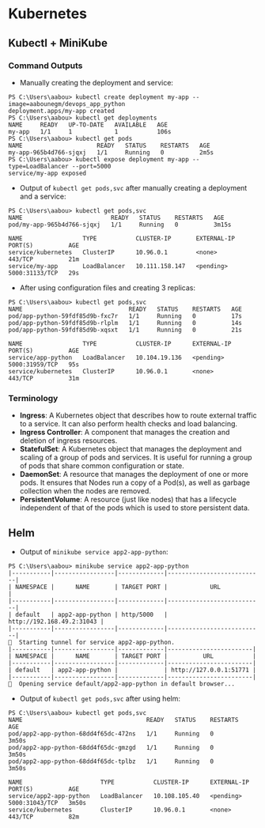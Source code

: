 # Kubernetes

## Kubectl + MiniKube

### Command Outputs

- Manually creating the deployment and service:
```
PS C:\Users\aabou> kubectl create deployment my-app --image=aabounegm/devops_app_python
deployment.apps/my-app created
PS C:\Users\aabou> kubectl get deployments
NAME     READY   UP-TO-DATE   AVAILABLE   AGE
my-app   1/1     1            1           106s
PS C:\Users\aabou> kubectl get pods
NAME                     READY   STATUS    RESTARTS   AGE
my-app-965b4d766-sjqxj   1/1     Running   0          2m5s
PS C:\Users\aabou> kubectl expose deployment my-app --type=LoadBalancer --port=5000
service/my-app exposed
```

- Output of `kubectl get pods,svc` after manually creating a deployment and a service:
```
PS C:\Users\aabou> kubectl get pods,svc
NAME                         READY   STATUS    RESTARTS   AGE
pod/my-app-965b4d766-sjqxj   1/1     Running   0          3m15s

NAME                 TYPE           CLUSTER-IP       EXTERNAL-IP   PORT(S)          AGE
service/kubernetes   ClusterIP      10.96.0.1        <none>        443/TCP          21m
service/my-app       LoadBalancer   10.111.158.147   <pending>     5000:31133/TCP   29s
```

- After using configuration files and creating 3 replicas:
```
PS C:\Users\aabou> kubectl get pods,svc
NAME                              READY   STATUS    RESTARTS   AGE
pod/app-python-59fdf85d9b-fxc7r   1/1     Running   0          17s
pod/app-python-59fdf85d9b-rlplm   1/1     Running   0          14s
pod/app-python-59fdf85d9b-xqsxt   1/1     Running   0          21s

NAME                 TYPE           CLUSTER-IP      EXTERNAL-IP   PORT(S)          AGE
service/app-python   LoadBalancer   10.104.19.136   <pending>     5000:31959/TCP   95s
service/kubernetes   ClusterIP      10.96.0.1       <none>        443/TCP          31m
```

### Terminology

- **Ingress**: A Kubernetes object that describes how to route external traffic to a service. It can also perform health checks and load balancing.
- **Ingress Controller**: A component that manages the creation and deletion of ingress resources.
- **StatefulSet**: A Kubernetes object that manages the deployment and scaling of a group of pods and services. It is useful for running a group of pods that share common configuration or state.
- **DaemonSet**: A resource that manages the deployment of one or more pods. It ensures that Nodes run a copy of a Pod(s), as well as garbage collection when the nodes are removed.
- **PersistentVolume**: A resource (just like nodes) that has a lifecycle independent of that of the pods which is used to store persistent data.

## Helm

- Output of `minikube service app2-app-python`:

```
PS C:\Users\aabou> minikube service app2-app-python
|-----------|-----------------|-------------|---------------------------|
| NAMESPACE |      NAME       | TARGET PORT |            URL            |
|-----------|-----------------|-------------|---------------------------|
| default   | app2-app-python | http/5000   | http://192.168.49.2:31043 |
|-----------|-----------------|-------------|---------------------------|
🏃  Starting tunnel for service app2-app-python.
|-----------|-----------------|-------------|------------------------|
| NAMESPACE |      NAME       | TARGET PORT |          URL           |
|-----------|-----------------|-------------|------------------------|
| default   | app2-app-python |             | http://127.0.0.1:51771 |
|-----------|-----------------|-------------|------------------------|
🎉  Opening service default/app2-app-python in default browser...
```


- Output of `kubectl get pods,svc` after using helm:
```
PS C:\Users\aabou> kubectl get pods,svc
NAME                                   READY   STATUS    RESTARTS   AGE
pod/app2-app-python-68dd4f65dc-472ns   1/1     Running   0          3m50s
pod/app2-app-python-68dd4f65dc-gmzgd   1/1     Running   0          3m50s
pod/app2-app-python-68dd4f65dc-tplbz   1/1     Running   0          3m50s

NAME                      TYPE           CLUSTER-IP      EXTERNAL-IP   PORT(S)          AGE
service/app2-app-python   LoadBalancer   10.108.105.40   <pending>     5000:31043/TCP   3m50s
service/kubernetes        ClusterIP      10.96.0.1       <none>        443/TCP          82m
```
